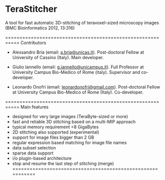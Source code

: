 TeraStitcher
===========================================================

A tool for fast automatic 3D-stitching of teravoxel-sized 
microscopy images (BMC Bioinformatics 2012, 13:316)

===========================================================
Contributors

- Alessandro Bria (email: a.bria@unicas.it).
  Post-doctoral Fellow at University of Cassino (Italy).
  Main developer.

- Giulio Iannello (email: g.iannello@unicampus.it).
  Full Professor at University Campus Bio-Medico of Rome (italy).
  Supervisor and co-developer.

- Leonardo Onofri (email: leonardonofri@gmail.com).
  Post-doctoral Fellow at University Campus Bio-Medico of Rome (Italy).
  Co-developer.
  
===========================================================
Main features

- designed for very large images (TeraByte-sized or more)
- fast and reliable 3D stitching based on a multi-MIP approach
- typical memory requirement <8 GigaBytes
- 2D stitching also supported (experimental)
- support for image files bigger than 2 GB
- regular expression based matching for image file names
- data subset selection
- sparse data support 
- i/o plugin-based architecture
- stop and resume the last step of stitching (merge)
===========================================================
